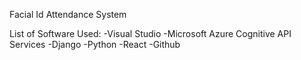 Facial Id Attendance System


List of Software Used:
-Visual Studio 
-Microsoft Azure Cognitive API Services
-Django
-Python
-React
-Github
